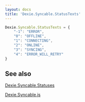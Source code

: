 ```yaml
---
layout: docs
title: 'Dexie.Syncable.StatusTexts'
---
```


```javascript
Dexie.Syncable.StatusTexts = {
    "-1": "ERROR",
    "0": "OFFLINE",
    "1": "CONNECTING",
    "2": "ONLINE",
    "3": "SYNCING",
    "4": "ERROR_WILL_RETRY"
}
```

## See also

[Dexie.Syncable.Statuses](Dexie.Syncable.Statuses)

[Dexie.Syncable.js](Dexie.Syncable.js)

